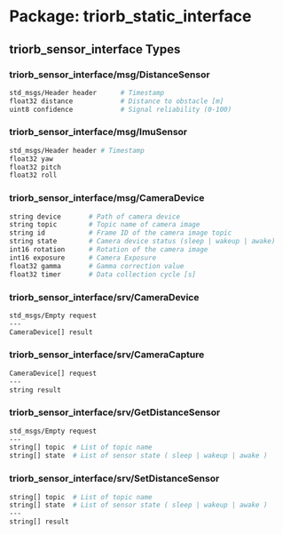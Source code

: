 # Package: triorb_static_interface
## triorb_sensor_interface Types
### triorb_sensor_interface/msg/DistanceSensor
```bash
std_msgs/Header header      # Timestamp
float32 distance      		# Distance to obstacle [m]
uint8 confidence            # Signal reliability (0-100)
```

### triorb_sensor_interface/msg/ImuSensor
```bash
std_msgs/Header header # Timestamp
float32 yaw
float32 pitch
float32 roll
```


### triorb_sensor_interface/msg/CameraDevice
```bash
string device       # Path of camera device
string topic        # Topic name of camera image
string id           # Frame ID of the camera image topic
string state        # Camera device status (sleep | wakeup | awake)
int16 rotation      # Rotation of the camera image
int16 exposure      # Camera Exposure
float32 gamma       # Gamma correction value
float32 timer       # Data collection cycle [s]
```

### triorb_sensor_interface/srv/CameraDevice
```bash
std_msgs/Empty request
---
CameraDevice[] result
```

### triorb_sensor_interface/srv/CameraCapture
```bash
CameraDevice[] request
---
string result
```

### triorb_sensor_interface/srv/GetDistanceSensor
```bash
std_msgs/Empty request
---
string[] topic  # List of topic name
string[] state  # List of sensor state ( sleep | wakeup | awake )
```

### triorb_sensor_interface/srv/SetDistanceSensor
```bash
string[] topic  # List of topic name
string[] state  # List of sensor state ( sleep | wakeup | awake )
---
string[] result
```